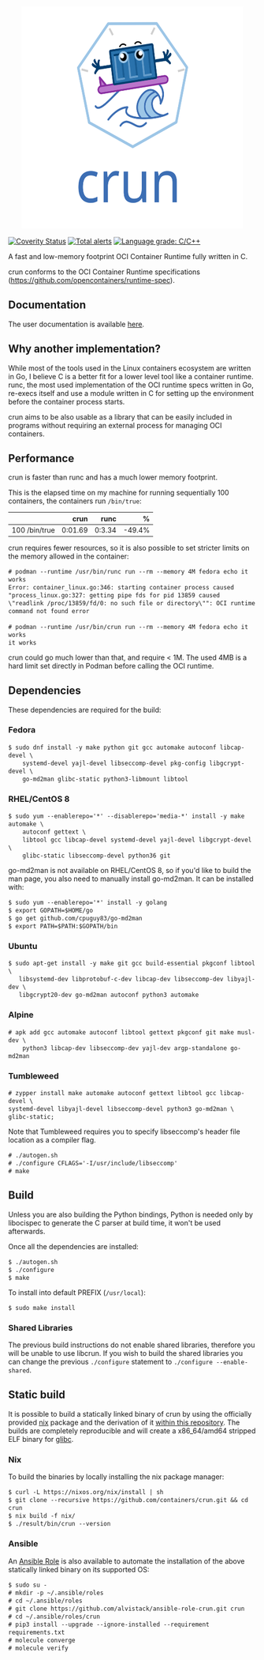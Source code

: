 <p align="center">
  <img src="docs/crun.svg" width="450" height="450">
</p>

[![Coverity Status](https://scan.coverity.com/projects/17787/badge.svg)](https://scan.coverity.com/projects/giuseppe-crun)
[![Total alerts](https://img.shields.io/lgtm/alerts/g/containers/crun.svg?logo=lgtm&logoWidth=18)](https://lgtm.com/projects/g/containers/crun/alerts/)
[![Language grade: C/C++](https://img.shields.io/lgtm/grade/cpp/g/containers/crun.svg?logo=lgtm&logoWidth=18)](https://lgtm.com/projects/g/containers/crun/context:cpp)

A fast and low-memory footprint OCI Container Runtime fully written in
C.

crun conforms to the OCI Container Runtime specifications
(<https://github.com/opencontainers/runtime-spec>).

## Documentation

The user documentation is available [here](crun.1.md).

## Why another implementation?

While most of the tools used in the Linux containers ecosystem are
written in Go, I believe C is a better fit for a lower level tool like a
container runtime. runc, the most used implementation of the OCI runtime
specs written in Go, re-execs itself and use a module written in C for
setting up the environment before the container process starts.

crun aims to be also usable as a library that can be easily included in
programs without requiring an external process for managing OCI
containers.

## Performance

crun is faster than runc and has a much lower memory footprint.

This is the elapsed time on my machine for running sequentially 100
containers, the containers run `/bin/true`:

|               |    crun |   runc |       % |
| ------------- | ------: | -----: | ------: |
| 100 /bin/true | 0:01.69 | 0:3.34 | \-49.4% |

crun requires fewer resources, so it is also possible to set stricter
limits on the memory allowed in the container:

```console
# podman --runtime /usr/bin/runc run --rm --memory 4M fedora echo it works
Error: container_linux.go:346: starting container process caused "process_linux.go:327: getting pipe fds for pid 13859 caused \"readlink /proc/13859/fd/0: no such file or directory\"": OCI runtime command not found error

# podman --runtime /usr/bin/crun run --rm --memory 4M fedora echo it works
it works
```

crun could go much lower than that, and require \< 1M. The used 4MB is a
hard limit set directly in Podman before calling the OCI runtime.

## Dependencies

These dependencies are required for the build:

### Fedora

```console
$ sudo dnf install -y make python git gcc automake autoconf libcap-devel \
    systemd-devel yajl-devel libseccomp-devel pkg-config libgcrypt-devel \
    go-md2man glibc-static python3-libmount libtool
```

### RHEL/CentOS 8

```console
$ sudo yum --enablerepo='*' --disablerepo='media-*' install -y make automake \
    autoconf gettext \
    libtool gcc libcap-devel systemd-devel yajl-devel libgcrypt-devel \
    glibc-static libseccomp-devel python36 git
```

go-md2man is not available on RHEL/CentOS 8, so if you'd like to build
the man page, you also need to manually install go-md2man. It can be
installed with:

```console
$ sudo yum --enablerepo='*' install -y golang
$ export GOPATH=$HOME/go
$ go get github.com/cpuguy83/go-md2man
$ export PATH=$PATH:$GOPATH/bin
```

### Ubuntu

```console
$ sudo apt-get install -y make git gcc build-essential pkgconf libtool \
   libsystemd-dev libprotobuf-c-dev libcap-dev libseccomp-dev libyajl-dev \
   libgcrypt20-dev go-md2man autoconf python3 automake
```

### Alpine

```console
# apk add gcc automake autoconf libtool gettext pkgconf git make musl-dev \
    python3 libcap-dev libseccomp-dev yajl-dev argp-standalone go-md2man
```

### Tumbleweed

```console
# zypper install make automake autoconf gettext libtool gcc libcap-devel \
systemd-devel libyajl-devel libseccomp-devel python3 go-md2man \
glibc-static;
```

Note that Tumbleweed requires you to specify libseccomp's header file location
as a compiler flag.

```console
# ./autogen.sh
# ./configure CFLAGS='-I/usr/include/libseccomp'
# make
```

## Build

Unless you are also building the Python bindings, Python is needed only
by libocispec to generate the C parser at build time, it won't be used
afterwards.

Once all the dependencies are installed:

```console
$ ./autogen.sh
$ ./configure
$ make
```

To install into default PREFIX (`/usr/local`):

```console
$ sudo make install
```

### Shared Libraries

The previous build instructions do not enable shared libraries, therefore you will be unable to use libcrun. If you wish to build the shared libraries you can change the previous `./configure` statement to `./configure --enable-shared`.

## Static build

It is possible to build a statically linked binary of crun by using the
officially provided
[nix](https://nixos.org/nixos/packages.html?attr=crun&channel=nixpkgs-unstable&query=crun)
package and the derivation of it [within this repository](nix/). The
builds are completely reproducible and will create a x86\_64/amd64
stripped ELF binary for [glibc](https://www.gnu.org/software/libc).

### Nix

To build the binaries by locally installing the nix package manager:

```console
$ curl -L https://nixos.org/nix/install | sh
$ git clone --recursive https://github.com/containers/crun.git && cd crun
$ nix build -f nix/
$ ./result/bin/crun --version
```

### Ansible

An [Ansible Role](https://github.com/alvistack/ansible-role-crun) is
also available to automate the installation of the above statically
linked binary on its supported OS:

```console
$ sudo su -
# mkdir -p ~/.ansible/roles
# cd ~/.ansible/roles
# git clone https://github.com/alvistack/ansible-role-crun.git crun
# cd ~/.ansible/roles/crun
# pip3 install --upgrade --ignore-installed --requirement requirements.txt
# molecule converge
# molecule verify
```
